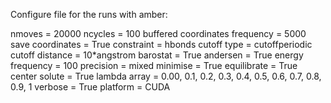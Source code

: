 Configure file for the runs with amber:

nmoves = 20000
ncycles = 100
buffered coordinates frequency = 5000
save coordinates = True
constraint = hbonds
cutoff type = cutoffperiodic
cutoff distance = 10*angstrom
barostat = True
andersen = True
energy frequency = 100
precision = mixed
minimise = True
equilibrate = True
center solute = True
lambda array = 0.00, 0.1, 0.2, 0.3, 0.4, 0.5, 0.6, 0.7, 0.8, 0.9, 1
verbose = True
platform = CUDA

